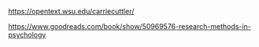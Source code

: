 https://opentext.wsu.edu/carriecuttler/

https://www.goodreads.com/book/show/50969576-research-methods-in-psychology 


